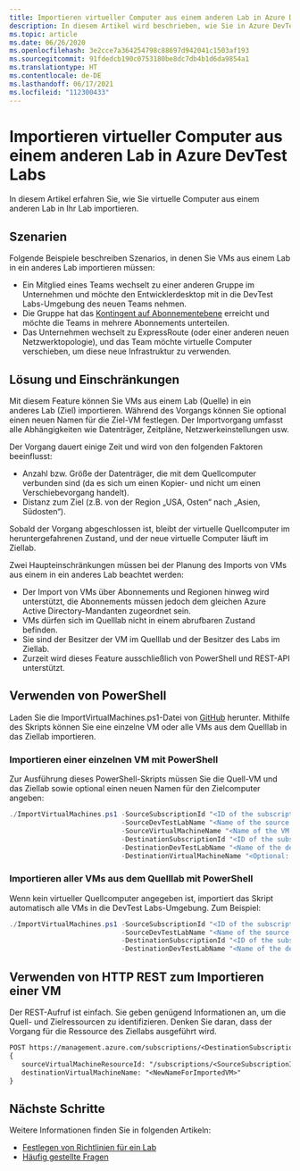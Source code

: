 ```yaml
---
title: Importieren virtueller Computer aus einem anderen Lab in Azure DevTest Labs
description: In diesem Artikel wird beschrieben, wie Sie in Azure DevTest Labs virtuelle Computer aus einem anderen Lab in das aktuelle Lab importieren.
ms.topic: article
ms.date: 06/26/2020
ms.openlocfilehash: 3e2cce7a364254798c88697d942041c1503af193
ms.sourcegitcommit: 91fdedcb190c0753180be8dc7db4b1d6da9854a1
ms.translationtype: HT
ms.contentlocale: de-DE
ms.lasthandoff: 06/17/2021
ms.locfileid: "112300433"
---
```

# <a name="import-virtual-machines-from-another-lab-in-azure-devtest-labs"></a>Importieren virtueller Computer aus einem anderen Lab in Azure DevTest Labs
In diesem Artikel erfahren Sie, wie Sie virtuelle Computer aus einem anderen Lab in Ihr Lab importieren.

## <a name="scenarios"></a>Szenarien
Folgende Beispiele beschreiben Szenarios, in denen Sie VMs aus einem Lab in ein anderes Lab importieren müssen:

- Ein Mitglied eines Teams wechselt zu einer anderen Gruppe im Unternehmen und möchte den Entwicklerdesktop mit in die DevTest Labs-Umgebung des neuen Teams nehmen.
- Die Gruppe hat das [Kontingent auf Abonnementebene](../azure-resource-manager/management/azure-subscription-service-limits.md) erreicht und möchte die Teams in mehrere Abonnements unterteilen.
- Das Unternehmen wechselt zu ExpressRoute (oder einer anderen neuen Netzwerktopologie), und das Team möchte virtuelle Computer verschieben, um diese neue Infrastruktur zu verwenden.

## <a name="solution-and-constraints"></a>Lösung und Einschränkungen
Mit diesem Feature können Sie VMs aus einem Lab (Quelle) in ein anderes Lab (Ziel) importieren. Während des Vorgangs können Sie optional einen neuen Namen für die Ziel-VM festlegen. Der Importvorgang umfasst alle Abhängigkeiten wie Datenträger, Zeitpläne, Netzwerkeinstellungen usw.

Der Vorgang dauert einige Zeit und wird von den folgenden Faktoren beeinflusst:

- Anzahl bzw. Größe der Datenträger, die mit dem Quellcomputer verbunden sind (da es sich um einen Kopier- und nicht um einen Verschiebevorgang handelt).
- Distanz zum Ziel (z.B. von der Region „USA, Osten“ nach „Asien, Südosten“).

Sobald der Vorgang abgeschlossen ist, bleibt der virtuelle Quellcomputer im heruntergefahrenen Zustand, und der neue virtuelle Computer läuft im Ziellab.

Zwei Haupteinschränkungen müssen bei der Planung des Imports von VMs aus einem in ein anderes Lab beachtet werden:

- Der Import von VMs über Abonnements und Regionen hinweg wird unterstützt, die Abonnements müssen jedoch dem gleichen Azure Active Directory-Mandanten zugeordnet sein.
- VMs dürfen sich im Quelllab nicht in einem abrufbaren Zustand befinden.
- Sie sind der Besitzer der VM im Quelllab und der Besitzer des Labs im Ziellab.
- Zurzeit wird dieses Feature ausschließlich von PowerShell und REST-API unterstützt.

## <a name="use-powershell"></a>Verwenden von PowerShell
Laden Sie die ImportVirtualMachines.ps1-Datei von [GitHub](https://github.com/Azure/azure-devtestlab/tree/master/samples/DevTestLabs/Scripts/ImportVirtualMachines) herunter. Mithilfe des Skripts können Sie eine einzelne VM oder alle VMs aus dem Quelllab in das Ziellab importieren.

### <a name="use-powershell-to-import-a-single-vm"></a>Importieren einer einzelnen VM mit PowerShell
Zur Ausführung dieses PowerShell-Skripts müssen Sie die Quell-VM und das Ziellab sowie optional einen neuen Namen für den Zielcomputer angeben:

```powershell
./ImportVirtualMachines.ps1 -SourceSubscriptionId "<ID of the subscription that contains the source lab>" `
                            -SourceDevTestLabName "<Name of the source lab>" `
                            -SourceVirtualMachineName "<Name of the VM to be imported from the source lab> " `
                            -DestinationSubscriptionId "<ID of the subscription that contians the destination lab>" `
                            -DestinationDevTestLabName "<Name of the destination lab>" `
                            -DestinationVirtualMachineName "<Optional: specify a new name for the imported VM in the destination lab>"
```

### <a name="use-powershell-to-import-all-vms-in-the-source-lab"></a>Importieren aller VMs aus dem Quelllab mit PowerShell
Wenn kein virtueller Quellcomputer angegeben ist, importiert das Skript automatisch alle VMs in die DevTest Labs-Umgebung.  Zum Beispiel:

```powershell
./ImportVirtualMachines.ps1 -SourceSubscriptionId "<ID of the subscription that contains the source lab>" `
                            -SourceDevTestLabName "<Name of the source lab>" `
                            -DestinationSubscriptionId "<ID of the subscription that contians the destination lab>" `
                            -DestinationDevTestLabName "<Name of the destination lab>"
```

## <a name="use-http-rest-to-import-a-vm"></a>Verwenden von HTTP REST zum Importieren einer VM
Der REST-Aufruf ist einfach. Sie geben genügend Informationen an, um die Quell- und Zielressourcen zu identifizieren. Denken Sie daran, dass der Vorgang für die Ressource des Ziellabs ausgeführt wird.

```REST
POST https://management.azure.com/subscriptions/<DestinationSubscriptionID>/resourceGroups/<DestinationResourceGroup>/providers/Microsoft.DevTestLab/labs/<DestinationLab>/ImportVirtualMachine?api-version=2017-04-26-preview
{
   sourceVirtualMachineResourceId: "/subscriptions/<SourceSubscriptionID>/resourcegroups/<SourceResourceGroup>/providers/microsoft.devtestlab/labs/<SourceLab>/virtualmachines/<NameofVMTobeImported>",
   destinationVirtualMachineName: "<NewNameForImportedVM>"
}
```

## <a name="next-steps"></a>Nächste Schritte
Weitere Informationen finden Sie in folgenden Artikeln:

- [Festlegen von Richtlinien für ein Lab](devtest-lab-set-lab-policy.md)
- [Häufig gestellte Fragen](devtest-lab-faq.yml)
